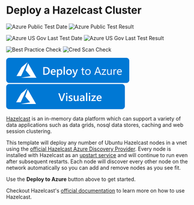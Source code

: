 # Deploy a Hazelcast Cluster

![Azure Public Test Date](https://azurequickstartsservice.blob.core.windows.net/badges/application-workloads/hazelcase/hazelcast-vm-cluster/PublicLastTestDate.svg)
![Azure Public Test Result](https://azurequickstartsservice.blob.core.windows.net/badges/application-workloads/hazelcase/hazelcast-vm-cluster/PublicDeployment.svg)

![Azure US Gov Last Test Date](https://azurequickstartsservice.blob.core.windows.net/badges/application-workloads/hazelcase/hazelcast-vm-cluster/FairfaxLastTestDate.svg)
![Azure US Gov Last Test Result](https://azurequickstartsservice.blob.core.windows.net/badges/application-workloads/hazelcase/hazelcast-vm-cluster/FairfaxDeployment.svg)

![Best Practice Check](https://azurequickstartsservice.blob.core.windows.net/badges/application-workloads/hazelcase/hazelcast-vm-cluster/BestPracticeResult.svg)
![Cred Scan Check](https://azurequickstartsservice.blob.core.windows.net/badges/application-workloads/hazelcase/hazelcast-vm-cluster/CredScanResult.svg)

[![Deploy To Azure](https://raw.githubusercontent.com/Azure/azure-quickstart-templates/master/1-CONTRIBUTION-GUIDE/images/deploytoazure.svg?sanitize=true)](https://portal.azure.com/#create/Microsoft.Template/uri/https%3A%2F%2Fraw.githubusercontent.com%2FAzure%2Fazure-quickstart-templates%2Fmaster%2Fapplication-workloads%2Fhazelcase%2Fhazelcast-vm-cluster%2Fazuredeploy.json)  [![Visualize](https://raw.githubusercontent.com/Azure/azure-quickstart-templates/master/1-CONTRIBUTION-GUIDE/images/visualizebutton.svg?sanitize=true)](http://armviz.io/#/?load=https%3A%2F%2Fraw.githubusercontent.com%2FAzure%2Fazure-quickstart-templates%2Fmaster%2Fapplication-workloads%2Fhazelcase%2Fhazelcast-vm-cluster%2Fazuredeploy.json)



[Hazelcast](https://hazelcast.com) is an in-memory data platform which can support a variety of data applications such as data grids, nosql data stores, caching and web session clustering.

This template will deploy any number of Ubuntu Hazelcast nodes in a vnet using the [official Hazelcast Azure Discovery Provider](https://github.com/hazelcast/hazelcast-azure). Every node is installed with Hazelcast as an [upstart service](http://upstart.ubuntu.com/) and will continue to run even after subsequent restarts. Each node will discover every other node on the network automatically so you can add and remove nodes as you see fit.

Use the **Deploy to Azure** button above to get started.

Checkout Hazelcast's [official documentation](http://hazelcast.org/documentation/) to learn more on how to use Hazelcast.


